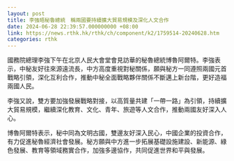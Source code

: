 ```yaml
---
layout: post
title: 李強晤秘魯總統　稱兩國要持續擴大貿易規模及深化人文合作
date: 2024-06-28 22:39:57.000000000 +08:00
link: https://news.rthk.hk/rthk/ch/component/k2/1759514-20240628.htm
categories: rthk
---
```


國務院總理李強下午在北京人民大會堂會見訪華的秘魯總統博魯阿爾特。李強表示，中秘友好往來源遠流長，中方高度重視對秘關係，願與秘方一同遵照兩國元首戰略引領，深化互利合作，推動中秘全面戰略夥伴關係不斷邁上新台階，更好造福兩國人民。

李強又說，雙方要加強發展戰略對接，以高質量共建「一帶一路」為引領，持續擴大貿易規模，繼續深化教育、文化、青年、旅遊等人文合作，推動兩國友好深入人心。

博魯阿爾特表示，秘中同為文明古國，雙邊友好深入民心，中國企業的投資合作，有力促進秘魯經濟社會發展。秘方願與中方進一步拓展基礎設施建設、新能源、綠色發展、教育等領域務實合作，加強多邊協作，共同促進世界和平與發展。
